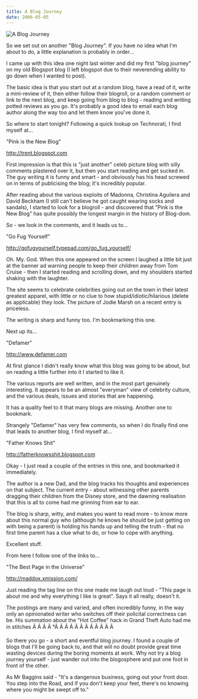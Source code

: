 ```yaml
---
title: A Blog Journey
date: 2006-05-05
---
```


![A Blog Journey](https://source.unsplash.com/s9CC2SKySJM/1600x900)

So we set out on another "Blog Journey". If you have no idea what I'm about to do, a little explanation is probably in order...

I came up with this idea one night last winter and did my first "blog journey" on my old Blogspot blog (I left blogspot due to their neverending ability to go down when I wanted to post).

The basic idea is that you start out at a random blog, have a read of it, write a mini-review of it, then either follow their blogroll, or a random comment or link to the next blog, and keep going from blog to blog - reading and writing potted reviews as you go. It's probably a good idea to email each blog author along the way too and let them know you've done it.

So where to start tonight? Following a quick lookup on Technorati, I find myself at...

"Pink is the New Blog"

http://trent.blogspot.com

First impression is that this is "just another" celeb picture blog with silly comments plastered over it, but then you start reading and get sucked in. The guy writing it is funny and smart - and obviously has his head screwed on in terms of publicising the blog; it's incredibly popular.

After reading about the various exploits of Madonna, Christina Aguilera and David Beckham (I still can't believe he got caught wearing socks and sandals), I started to look for a blogroll - and discovered that "Pink is the New Blog" has quite possibly the longest margin in the history of Blog-dom.

So - we look in the comments, and it leads us to...

"Go Fug Yourself"

http://gofugyourself.typepad.com/go_fug_yourself/

Oh. My. God. When this one appeared on the screen I laughed a little bit just at the banner ad warning people to keep their children away from Tom Cruise - then I started reading and scrolling down, and my shoulders started shaking with the laughter.

The site seems to celebrate celebrities going out on the town in their latest greatest apparel, with little or no clue to how stupid/idiotic/hilarious (delete as applicable) they look. The picture of Jodie Marsh on a recent entry is priceless.

The writing is sharp and funny too. I'm bookmarking this one.

Next up its...

"Defamer"

http://www.defamer.com

At first glance I didn't really know what this blog was going to be about, but on reading a little further into it I started to like it.

The various reports are well written, and in the most part genuinely interesting. It appears to be an almost "everyman" view of celebrity culture, and the various deals, issues and stories that are happening.

It has a quality feel to it that many blogs are missing. Another one to bookmark.

Strangely "Defamer" has very few comments, so when I do finally find one that leads to another blog, I find myself at...

"Father Knows Shit"

http://fatherknowsshit.blogspot.com

Okay - I just read a couple of the entries in this one, and bookmarked it immediately.

The author is a new Dad, and the blog tracks his thoughts and experiences on that subject. The current entry - about witnessing other parents dragging their children from the Disney store, and the dawning realisation that this is all to come had me grinning from ear to ear.

The blog is sharp, witty, and makes you want to read more - to know more about this normal guy who (although he knows he should be just getting on with being a parent) is holding his hands up and telling the truth - that no first time parent has a clue what to do, or how to cope with anything.

Excellent stuff.

From here I follow one of the links to...

"The Best Page in the Universe"

http://maddox.xmission.com/

Just reading the tag line on this one made me laugh out loud - "This page is about me and why everything I like is great". Says it all really, doesn't it.

The postings are many and varied, and often incredibly funny, in the way only an opinionated writer who switches off their policital correctness can be. His summation about the "Hot Coffee" hack in Grand Theft Auto had me in stitches Ã Ã Ã Ã °Ã Ã Ã Ã Ã Ã Ã Ã Ã Ã Ã Ã 

So there you go - a short and eventful blog journey. I found a couple of blogs that I'll be going back to, and that will no doubt provide great time wasting devices during the boring moments at work. Why not try a blog journey yourself - just wander out into the blogosphere and put one foot in front of the other.

As Mr Baggins said - "It's a dangerous business, going out your front door. You step into the Road, and if you don't keep your feet, there's no knowing where you might be swept off to."